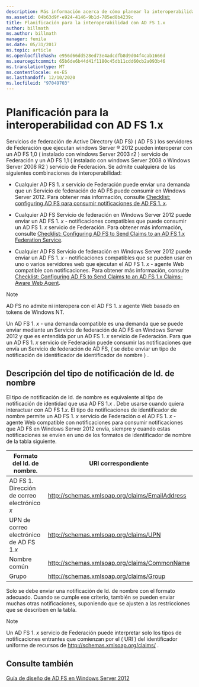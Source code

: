 ```yaml
---
description: Más información acerca de cómo planear la interoperabilidad con AD FS 1. x
ms.assetid: 04b63d9f-e924-4146-9b1d-785ed8b4239c
title: Planificación para la interoperabilidad con AD FS 1.x
author: billmath
ms.author: billmath
manager: femila
ms.date: 05/31/2017
ms.topic: article
ms.openlocfilehash: e956d66dd528ed73e4adcdfb8d9d04f4cab1666d
ms.sourcegitcommit: 65b6de6b44d41f1180c45db11cdd60cb2a093b46
ms.translationtype: MT
ms.contentlocale: es-ES
ms.lasthandoff: 12/10/2020
ms.locfileid: "97049703"
---
```

# <a name="planning-for-interoperability-with-ad-fs-1x"></a>Planificación para la interoperabilidad con AD FS 1.x

Servicios de federación de Active Directory (AD FS) \( AD FS \) los servidores de Federación que ejecutan windows Server &reg; 2012 pueden interoperar con un AD FS 1,0 \( instalado con windows Server 2003 r2 \) servicio de Federación y un AD FS 1,1 \( instalado con windows Server 2008 o Windows Server 2008 R2 \) servicio de Federación. Se admite cualquiera de las siguientes combinaciones de interoperabilidad:

-   Cualquier AD FS 1. *x* servicio de Federación puede enviar una demanda que un Servicio de federación de AD FS puede consumir en Windows Server 2012. Para obtener más información, consulte [Checklist: configuring AD FS para consumir notificaciones de AD FS 1. x](../../ad-fs/deployment/Checklist--Configuring-AD-FS--to-Consume-Claims-from-AD-FS-1.x.md).

-   Cualquier AD FS Servicio de federación en Windows Server 2012 puede enviar un AD FS 1. *x* \- notificaciones compatibles que puede consumir un AD FS 1. *x* servicio de Federación. Para obtener más información, consulte [Checklist: Configuring AD FS to Send Claims to an AD FS 1.x Federation Service](../../ad-fs/deployment/Checklist--Configuring-AD-FS-to-Send-Claims-to-an-AD-FS-1.x-Federation-Service.md).

-   Cualquier AD FS Servicio de federación en Windows Server 2012 puede enviar un AD FS 1. *x* \- notificaciones compatibles que se pueden usar en uno o varios servidores web que ejecutan el AD FS 1. *x* \- agente Web compatible con notificaciones. Para obtener más información, consulte [Checklist: Configuring AD FS to Send Claims to an AD FS 1.x Claims-Aware Web Agent](../../ad-fs/deployment/Checklist--Configuring-AD-FS-to-Send-Claims-to-an-AD-FS-1.x-Claims-Aware-Web-Agent.md).

> [!NOTE]
> AD FS no admite ni interopera con el AD FS 1. *x* agente Web basado en tokens de Windows NT.

Un AD FS 1. *x* \- una demanda compatible es una demanda que se puede enviar mediante un Servicio de federación de AD FS en Windows Server 2012 y que es entendida por un AD FS 1. *x* servicio de Federación. Para que un AD FS 1. *x* servicio de Federación puede consumir las notificaciones que envía un Servicio de federación de AD FS, \( se debe enviar un tipo de notificación de identificador de identificador de nombre \) .

## <a name="understanding-the-name-id-claim-type"></a>Descripción del tipo de notificación de Id. de nombre
El tipo de notificación de Id. de nombre es equivalente al tipo de notificación de identidad que usa AD FS 1.*x* . Debe usarse cuando quiera interactuar con AD FS 1.*x*. El tipo de notificaciones de identificador de nombre permite un AD FS 1. *x* servicio de Federación o el AD FS 1. *x* \- agente Web compatible con notificaciones para consumir notificaciones que AD FS en Windows Server 2012 envía, siempre y cuando estas notificaciones se envíen en uno de los formatos de identificador de nombre de la tabla siguiente.


|      Formato del Id. de nombre.       |               URI correspondiente                |
|---------------------------|------------------------------------------------|
| AD FS 1. Dirección de correo electrónico *x* | http://schemas.xmlsoap.org/claims/EmailAddress |
|   UPN de correo electrónico de AD FS 1.*x*   |     http://schemas.xmlsoap.org/claims/UPN      |
|        Nombre común        |  http://schemas.xmlsoap.org/claims/CommonName  |
|           Grupo           |    http://schemas.xmlsoap.org/claims/Group     |

Solo se debe enviar una notificación de Id. de nombre con el formato adecuado. Cuando se cumple ese criterio, también se pueden enviar muchas otras notificaciones, suponiendo que se ajusten a las restricciones que se describen en la tabla.

> [!NOTE]
> Un AD FS 1. *x* servicio de Federación puede interpretar solo los tipos de notificaciones entrantes que comienzan por el \( URI \) del identificador uniforme de recursos de http://schemas.xmlsoap.org/claims/ .

## <a name="see-also"></a>Consulte también
[Guía de diseño de AD FS en Windows Server 2012](AD-FS-Design-Guide-in-Windows-Server-2012.md)
